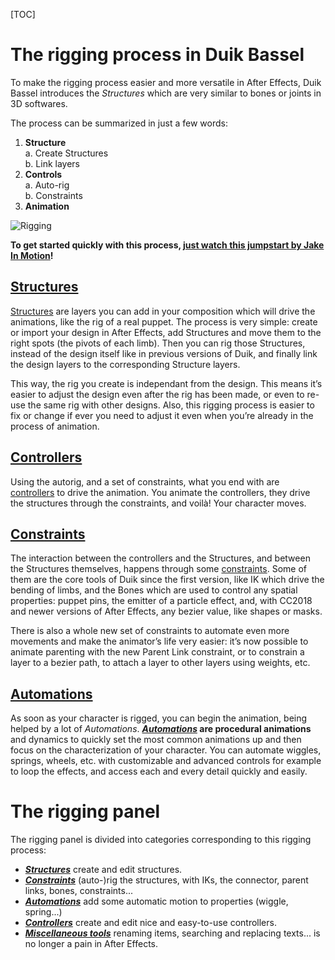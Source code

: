 [TOC]

# The rigging process in Duik Bassel

To make the rigging process easier and more versatile in After Effects, Duik Bassel introduces the *Structures* which are very similar to bones or joints in 3D softwares.

The process can be summarized in just a few words:

1. **Structure**  
    a. Create Structures  
    b. Link layers
2. **Controls**  
    a. Auto-rig  
    b. Constraints
3. **Animation**

![Rigging](https://rainboxprod.coop/rainbox/wp-content/uploads/smart-ux-2.gif)

**To get started quickly with this process, [just watch this jumpstart by Jake In Motion](https://www.youtube.com/watch?v=i63vPXJ00r0)!**

## [Structures](../Structures)

[Structures](../Structures) are layers you can add in your composition which will drive the animations, like the rig of a real puppet. The process is very simple: create or import your design in After Effects, add Structures and move them to the right spots (the pivots of each limb). Then you can rig those Structures, instead of the design itself like in previous versions of Duik, and finally link the design layers to the corresponding Structure layers.

This way, the rig you create is independant from the design. This means it’s easier to adjust the design even after the rig has been made, or even to re-use the same rig with other designs. Also, this rigging process is easier to fix or change if ever you need to adjust it even when you’re already in the process of animation.

## [Controllers](../Controllers)

Using the autorig, and a set of constraints, what you end with are [controllers](../Controllers) to drive the animation. You animate the controllers, they drive the structures through the constraints, and voilà! Your character moves.

## [Constraints](../Constraints)

The interaction between the controllers and the Structures, and between the Structures themselves, happens through some [constraints](../Constraints). Some of them are the core tools of Duik since the first version, like IK which drive the bending of limbs, and the Bones which are used to control any spatial properties: puppet pins, the emitter of a particle effect, and, with CC2018 and newer versions of After Effects, any bezier value, like shapes or masks.

There is also a whole new set of constraints to automate even more movements and make the animator’s life very easier: it’s now possible to animate parenting with the new Parent Link constraint, or to constrain a layer to a bezier path, to attach a layer to other layers using weights, etc.

## [Automations](../Automations)

As soon as your character is rigged, you can begin the animation, being helped by a lot of *Automations*. **[*Automations*](../Automations) are procedural animations** and dynamics to quickly set the most common animations up and then focus on the characterization of your character. You can automate wiggles, springs, wheels, etc. with customizable and advanced controls for example to loop the effects, and access each and every detail quickly and easily.

# The rigging panel

The rigging panel is divided into categories corresponding to this rigging process:

- ***[Structures](../Structures)*** create and edit structures.
- ***[Constraints](../Constraints)*** (auto-)rig the structures, with IKs, the connector, parent links, bones, constraints...
- ***[Automations](../Automations)*** add some automatic motion to properties (wiggle, spring...)
- ***[Controllers](../Controllers)*** create and edit nice and easy-to-use controllers.
- ***[Miscellaneous tools](../Rigging-Tools)*** renaming items, searching and replacing texts... is no longer a pain in After Effects.
